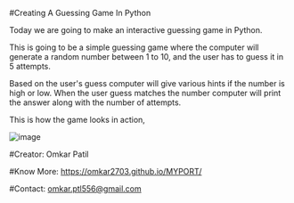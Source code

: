 #Creating A Guessing Game In Python

Today we are going to make an interactive guessing game in Python.

This is going to be a simple guessing game where the computer will generate a random number between 1 to 10, and the user has to guess it in 5 attempts.

Based on the user's guess computer will give various hints if the number is high or low. When the user guess matches the number computer will print the answer along with the number of attempts.

This is how the game looks in action,



![image](https://user-images.githubusercontent.com/109729083/212252231-30653880-db27-429e-be62-868b5ee94a24.png)

#Creator: Omkar Patil

#Know More:  https://omkar2703.github.io/MYPORT/

#Contact: omkar.ptl556@gmail.com
